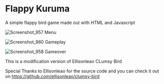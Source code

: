 # Flappy Kuruma

A simple flappy bird game made out with HTML and Javascript

![Screenshot_957](https://user-images.githubusercontent.com/81723082/114876603-adff4400-9e28-11eb-8fe8-ffdb310c9f07.png)
Menu

![Screenshot_960](https://user-images.githubusercontent.com/81723082/114876619-b2c3f800-9e28-11eb-9a52-2addb0e96249.png)
Gameplay

![Screenshot_958](https://user-images.githubusercontent.com/81723082/114876628-b48dbb80-9e28-11eb-9a67-105588af0b21.png)
Gameover

This is a modification version of Ellisonleao CLumsy Bird

Special Thanks to Ellisonleao for the source code and you can check it out on https://github.com/ellisonleao/clumsy-bird
